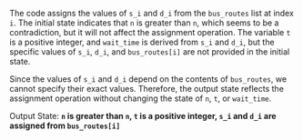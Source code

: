 The code assigns the values of `s_i` and `d_i` from the `bus_routes` list at index `i`. The initial state indicates that `n` is greater than `n`, which seems to be a contradiction, but it will not affect the assignment operation. The variable `t` is a positive integer, and `wait_time` is derived from `s_i` and `d_i`, but the specific values of `s_i`, `d_i`, and `bus_routes[i]` are not provided in the initial state.

Since the values of `s_i` and `d_i` depend on the contents of `bus_routes`, we cannot specify their exact values. Therefore, the output state reflects the assignment operation without changing the state of `n`, `t`, or `wait_time`.

Output State: **`n` is greater than `n`, `t` is a positive integer, `s_i` and `d_i` are assigned from `bus_routes[i]`**